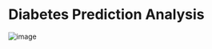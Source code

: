# Diabetes Prediction Analysis

![image](https://github.com/user-attachments/assets/44dff38d-80b1-45ce-adb1-c171e855bb53)
